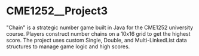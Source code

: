 # CME1252__Project3
"Chain" is a strategic number game built in Java for the CME1252 university course. Players construct number chains on a 10x16 grid to get the highest score. The project uses custom Single, Double, and Multi-LinkedList data structures to manage game logic and high scores.

